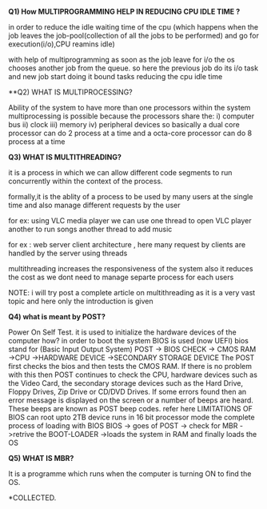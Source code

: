 
**Q1) How MULTIPROGRAMMING HELP IN REDUCING CPU IDLE TIME ?**

in order to reduce the idle waiting time of the cpu (which happens when the job leaves the
job-pool(collection of all the jobs to be performed) and go for execution(i/o),CPU reamins idle)

with help of multiprogramming as soon as the job leave for i/o the os chooses another job from the queue.
so here the previous job do its i/o task and new job start doing it bound tasks reducing the cpu idle time


**Q2) WHAT IS MULTIPROCESSING?

Ability of the system to have more than one processors within the system
multiprocessing is possible because the processors share the:
i) computer bus
ii) clock
iii) memory
iv) peripheral devices
so basically a dual core processor can do 2 process at a time and a octa-core processor can do 8 process at a time


**Q3) WHAT IS MULTITHREADING?**

it is a process in which we can allow different code segments to run concurrently within
the context of the process.

formally,it is the ablity of a process to be used by many users at the single time and also manage different requests by the user

for ex: using VLC media player we can use one thread to open VLC player another to run songs another thread to add music

for ex : web server client architecture , here many request by clients are handled by the server using threads

multithreading increases the responsiveness of the system also it reduces the cost as we dont need to manage separte process for each users

NOTE: i will try post a complete article on multithreading as it is a very vast topic and here only the introduction is given


**Q4) what is meant by POST?**

Power On Self Test.
it is used to initialize the hardware devices of the computer
how?
in order to boot the system BIOS is used (now UEFI)
bios stand for (Basic Input Output System)
POST -> BIOS CHECK -> CMOS RAM ->CPU ->HARDWARE DEVICE ->SECONDARY STORAGE DEVICE
The POST first checks the bios and then tests the CMOS RAM. If there is no problem with this then POST continues to check the CPU, hardware devices such as the Video Card, the secondary storage devices such as the Hard Drive, Floppy Drives, Zip Drive or CD/DVD Drives. If some errors found then an error message is displayed on the screen or a number of beeps are heard. These beeps are known as POST beep codes. refer here
LIMITATIONS OF BIOS
can root upto 2TB device
runs in 16 bit processor mode
the complete process of loading with BIOS
BIOS -> goes of POST -> check for MBR ->retrive the BOOT-LOADER ->loads the system in RAM
and finally loads the OS


**Q5) WHAT IS MBR?**

It is a programme which runs when the computer is turning ON to find the OS.

*COLLECTED.
